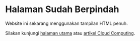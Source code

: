 # Halaman Sudah Berpindah

Website ini sekarang menggunakan tampilan HTML penuh.

Silakan kunjungi [halaman utama](index.html) atau [artikel Cloud Computing](cloud-computing.html).
